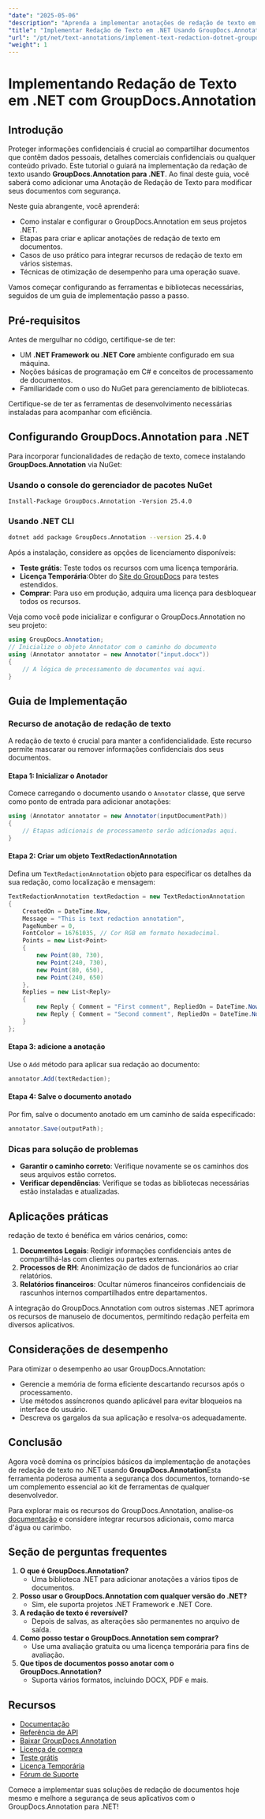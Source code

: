 ```yaml
---
"date": "2025-05-06"
"description": "Aprenda a implementar anotações de redação de texto em aplicativos .NET usando GroupDocs.Annotation. Proteja informações confidenciais com facilidade."
"title": "Implementar Redação de Texto em .NET Usando GroupDocs.Annotation - Um Guia Completo"
"url": "/pt/net/text-annotations/implement-text-redaction-dotnet-groupdocs-annotation/"
"weight": 1
---
```


# Implementando Redação de Texto em .NET com GroupDocs.Annotation

## Introdução

Proteger informações confidenciais é crucial ao compartilhar documentos que contêm dados pessoais, detalhes comerciais confidenciais ou qualquer conteúdo privado. Este tutorial o guiará na implementação da redação de texto usando **GroupDocs.Annotation para .NET**. Ao final deste guia, você saberá como adicionar uma Anotação de Redação de Texto para modificar seus documentos com segurança.

Neste guia abrangente, você aprenderá:
- Como instalar e configurar o GroupDocs.Annotation em seus projetos .NET.
- Etapas para criar e aplicar anotações de redação de texto em documentos.
- Casos de uso prático para integrar recursos de redação de texto em vários sistemas.
- Técnicas de otimização de desempenho para uma operação suave.

Vamos começar configurando as ferramentas e bibliotecas necessárias, seguidos de um guia de implementação passo a passo.

## Pré-requisitos

Antes de mergulhar no código, certifique-se de ter:
- UM **.NET Framework ou .NET Core** ambiente configurado em sua máquina.
- Noções básicas de programação em C# e conceitos de processamento de documentos.
- Familiaridade com o uso do NuGet para gerenciamento de bibliotecas.

Certifique-se de ter as ferramentas de desenvolvimento necessárias instaladas para acompanhar com eficiência.

## Configurando GroupDocs.Annotation para .NET

Para incorporar funcionalidades de redação de texto, comece instalando **GroupDocs.Annotation** via NuGet:

### Usando o console do gerenciador de pacotes NuGet
```shell
Install-Package GroupDocs.Annotation -Version 25.4.0
```

### Usando .NET CLI
```bash
dotnet add package GroupDocs.Annotation --version 25.4.0
```

Após a instalação, considere as opções de licenciamento disponíveis: 
- **Teste grátis**: Teste todos os recursos com uma licença temporária.
- **Licença Temporária**:Obter do [Site do GroupDocs](https://purchase.groupdocs.com/temporary-license/) para testes estendidos.
- **Comprar**: Para uso em produção, adquira uma licença para desbloquear todos os recursos.

Veja como você pode inicializar e configurar o GroupDocs.Annotation no seu projeto:
```csharp
using GroupDocs.Annotation;
// Inicialize o objeto Annotator com o caminho do documento
using (Annotator annotator = new Annotator("input.docx"))
{
    // A lógica de processamento de documentos vai aqui.
}
```

## Guia de Implementação

### Recurso de anotação de redação de texto

A redação de texto é crucial para manter a confidencialidade. Este recurso permite mascarar ou remover informações confidenciais dos seus documentos.

#### Etapa 1: Inicializar o Anotador
Comece carregando o documento usando o `Annotator` classe, que serve como ponto de entrada para adicionar anotações:
```csharp
using (Annotator annotator = new Annotator(inputDocumentPath))
{
    // Etapas adicionais de processamento serão adicionadas aqui.
}
```

#### Etapa 2: Criar um objeto TextRedactionAnnotation
Defina um `TextRedactionAnnotation` objeto para especificar os detalhes da sua redação, como localização e mensagem:
```csharp
TextRedactionAnnotation textRedaction = new TextRedactionAnnotation
{
    CreatedOn = DateTime.Now,
    Message = "This is text redaction annotation",
    PageNumber = 0,
    FontColor = 16761035, // Cor RGB em formato hexadecimal.
    Points = new List<Point>
    {
        new Point(80, 730),
        new Point(240, 730),
        new Point(80, 650),
        new Point(240, 650)
    },
    Replies = new List<Reply>
    {
        new Reply { Comment = "First comment", RepliedOn = DateTime.Now },
        new Reply { Comment = "Second comment", RepliedOn = DateTime.Now }
    }
};
```

#### Etapa 3: adicione a anotação
Use o `Add` método para aplicar sua redação ao documento:
```csharp
annotator.Add(textRedaction);
```

#### Etapa 4: Salve o documento anotado
Por fim, salve o documento anotado em um caminho de saída especificado:
```csharp
annotator.Save(outputPath);
```

### Dicas para solução de problemas
- **Garantir o caminho correto**: Verifique novamente se os caminhos dos seus arquivos estão corretos.
- **Verificar dependências**: Verifique se todas as bibliotecas necessárias estão instaladas e atualizadas.

## Aplicações práticas

redação de texto é benéfica em vários cenários, como:
1. **Documentos Legais**: Redigir informações confidenciais antes de compartilhá-las com clientes ou partes externas.
2. **Processos de RH**: Anonimização de dados de funcionários ao criar relatórios.
3. **Relatórios financeiros**: Ocultar números financeiros confidenciais de rascunhos internos compartilhados entre departamentos.

A integração do GroupDocs.Annotation com outros sistemas .NET aprimora os recursos de manuseio de documentos, permitindo redação perfeita em diversos aplicativos.

## Considerações de desempenho

Para otimizar o desempenho ao usar GroupDocs.Annotation:
- Gerencie a memória de forma eficiente descartando recursos após o processamento.
- Use métodos assíncronos quando aplicável para evitar bloqueios na interface do usuário.
- Descreva os gargalos da sua aplicação e resolva-os adequadamente.

## Conclusão

Agora você domina os princípios básicos da implementação de anotações de redação de texto no .NET usando **GroupDocs.Annotation**Esta ferramenta poderosa aumenta a segurança dos documentos, tornando-se um complemento essencial ao kit de ferramentas de qualquer desenvolvedor. 

Para explorar mais os recursos do GroupDocs.Annotation, analise-os [documentação](https://docs.groupdocs.com/annotation/net/) e considere integrar recursos adicionais, como marca d'água ou carimbo.

## Seção de perguntas frequentes

1. **O que é GroupDocs.Annotation?**
   - Uma biblioteca .NET para adicionar anotações a vários tipos de documentos.
2. **Posso usar o GroupDocs.Annotation com qualquer versão do .NET?**
   - Sim, ele suporta projetos .NET Framework e .NET Core.
3. **A redação de texto é reversível?**
   - Depois de salvas, as alterações são permanentes no arquivo de saída.
4. **Como posso testar o GroupDocs.Annotation sem comprar?**
   - Use uma avaliação gratuita ou uma licença temporária para fins de avaliação.
5. **Que tipos de documentos posso anotar com o GroupDocs.Annotation?**
   - Suporta vários formatos, incluindo DOCX, PDF e mais.

## Recursos
- [Documentação](https://docs.groupdocs.com/annotation/net/)
- [Referência de API](https://reference.groupdocs.com/annotation/net/)
- [Baixar GroupDocs.Annotation](https://releases.groupdocs.com/annotation/net/)
- [Licença de compra](https://purchase.groupdocs.com/buy)
- [Teste grátis](https://releases.groupdocs.com/annotation/net/)
- [Licença Temporária](https://purchase.groupdocs.com/temporary-license/)
- [Fórum de Suporte](https://forum.groupdocs.com/c/annotation/)

Comece a implementar suas soluções de redação de documentos hoje mesmo e melhore a segurança de seus aplicativos com o GroupDocs.Annotation para .NET!